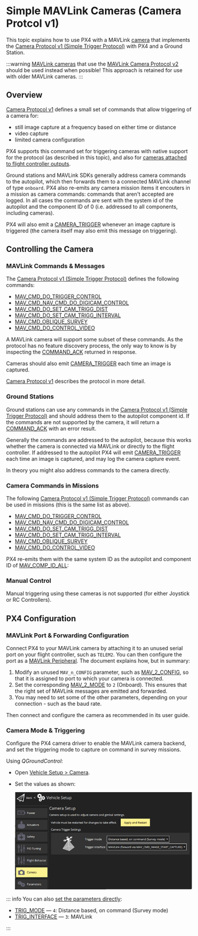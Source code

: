 # Simple MAVLink Cameras (Camera Protcol v1)

This topic explains how to use PX4 with a MAVLink [camera](../camera/index.md) that implements the [Camera Protocol v1 (Simple Trigger Protocol)](https://mavlink.io/en/services/camera_v1.html) with PX4 and a Ground Station.

:::warning
[MAVLink cameras](../camera/mavlink_v2_camera.md) that use the [MAVLink Camera Protocol v2](https://mavlink.io/en/services/camera.html) should be used instead when possible!
This approach is retained for use with older MAVLink cameras.
:::

## Overview

[Camera Protocol v1](https://mavlink.io/en/services/camera_v1.html) defines a small set of commands that allow triggering of a camera for:

- still image capture at a frequency based on either time or distance
- video capture
- limited camera configuration

PX4 supports this command set for triggering cameras with native support for the protocol (as described in this topic), and also for [cameras attached to flight controller outputs](../camera/fc_connected_camera.md).

Ground stations and MAVLink SDKs generally address camera commands to the autopilot, which then forwards them to a connected MAVLink channel of type `onboard`.
PX4 also re-emits any camera mission items it encouters in a mission as camera commands: commands that aren't accepted are logged.
In all cases the commands are sent with the system id of the autopilot and the component ID of 0 (i.e. addressed to all components, including cameras).

PX4 will also emit a [CAMERA_TRIGGER](https://mavlink.io/en/messages/common.html#CAMERA_TRIGGER) whenever an image capture is triggered (the camera itself may also emit this message on triggering).

## Controlling the Camera

### MAVLink Commands & Messages

The [Camera Protocol v1 (Simple Trigger Protocol)](https://mavlink.io/en/services/camera_v1.html) defines the following commands:

- [MAV_CMD_DO_TRIGGER_CONTROL](https://mavlink.io/en/messages/common.html#MAV_CMD_DO_TRIGGER_CONTROL)
- [MAV_CMD_NAV_CMD_DO_DIGICAM_CONTROL](https://mavlink.io/en/messages/common.html#MAV_CMD_NAV_CMD_DO_DIGICAM_CONTROL)
- [MAV_CMD_DO_SET_CAM_TRIGG_DIST](https://mavlink.io/en/messages/common.html#MAV_CMD_DO_SET_CAM_TRIGG_DIST)
- [MAV_CMD_DO_SET_CAM_TRIGG_INTERVAL](https://mavlink.io/en/messages/common.html#MAV_CMD_DO_SET_CAM_TRIGG_INTERVAL)
- [MAV_CMD_OBLIQUE_SURVEY](https://mavlink.io/en/messages/common.html#MAV_CMD_OBLIQUE_SURVEY)
- [MAV_CMD_DO_CONTROL_VIDEO](https://mavlink.io/en/messages/common.html#MAV_CMD_DO_CONTROL_VIDEO)

A MAVLink camera will support some subset of these commands.
As the protocol has no feature discovery process, the only way to know is by inspecting the [COMMAND_ACK](https://mavlink.io/en/messages/common.html#COMMAND_ACK) returned in response.

Cameras should also emit [CAMERA_TRIGGER](https://mavlink.io/en/messages/common.html#CAMERA_TRIGGER) each time an image is captured.

[Camera Protocol v1](https://mavlink.io/en/services/camera_v1.html) describes the protocol in more detail.

### Ground Stations

Ground stations can use any commands in the [Camera Protocol v1 (Simple Trigger Protocol)](https://mavlink.io/en/services/camera_v1.html) and should address them to the autopilot component id.
If the commands are not supported by the camera, it will return a [COMMAND_ACK](https://mavlink.io/en/messages/common.html#COMMAND_ACK) with an error result.

Generally the commands are addressed to the autopilot, because this works whether the camera is connected via MAVLink or directly to the flight controller.
If addressed to the autopilot PX4 will emit [CAMERA_TRIGGER](https://mavlink.io/en/messages/common.html#CAMERA_TRIGGER) each time an image is captured, and may log the camera capture event.

<!-- "May" because the camera feedback module is "supposed"  to log just camera capture from a capture pin connected to camera hotshoe, but currently logs all camera trigger events from the camera trigger driver https://github.com/PX4/PX4-Autopilot/pull/23103 -->

In theory you might also address commands to the camera directly.

### Camera Commands in Missions

The following [Camera Protocol v1 (Simple Trigger Protocol)](https://mavlink.io/en/services/camera_v1.html) commands can be used in missions (this is the same list as above).

- [MAV_CMD_DO_TRIGGER_CONTROL](https://mavlink.io/en/messages/common.html#MAV_CMD_DO_TRIGGER_CONTROL)
- [MAV_CMD_NAV_CMD_DO_DIGICAM_CONTROL](https://mavlink.io/en/messages/common.html#MAV_CMD_NAV_CMD_DO_DIGICAM_CONTROL)
- [MAV_CMD_DO_SET_CAM_TRIGG_DIST](https://mavlink.io/en/messages/common.html#MAV_CMD_DO_SET_CAM_TRIGG_DIST)
- [MAV_CMD_DO_SET_CAM_TRIGG_INTERVAL](https://mavlink.io/en/messages/common.html#MAV_CMD_DO_SET_CAM_TRIGG_INTERVAL)
- [MAV_CMD_OBLIQUE_SURVEY](https://mavlink.io/en/messages/common.html#MAV_CMD_OBLIQUE_SURVEY)
- [MAV_CMD_DO_CONTROL_VIDEO](https://mavlink.io/en/messages/common.html#MAV_CMD_DO_CONTROL_VIDEO)

PX4 re-emits them with the same system ID as the autopilot and component ID of [MAV_COMP_ID_ALL](https://mavlink.io/en/messages/common.html#MAV_COMP_ID_ALL):

<!-- See camera_architecture.md topic for detail on how this is implemented -->

### Manual Control

Manual triggering using these cameras is not supported (for either Joystick or RC Controllers).

## PX4 Configuration

<!-- set up the mode and triggering -->

### MAVLink Port & Forwarding Configuration

Connect PX4 to your MAVLink camera by attaching it to an unused serial port on your flight controller, such as `TELEM2`.
You can then configure the port as a [MAVLink Peripheral](../peripherals/mavlink_peripherals.md).
The document explains how, but in summary:

1. Modify an unused `MAV_n_CONFIG` parameter, such as [MAV_2_CONFIG](../advanced_config/parameter_reference.md#MAV_2_CONFIG), so that it is assigned to port to which your camera is connected.
2. Set the corresponding [MAV_2_MODE](../advanced_config/parameter_reference.md#MAV_2_MODE) to `2` (Onboard).
   This ensures that the right set of MAVLink messages are emitted and forwarded.
3. You may need to set some of the other parameters, depending on your connection - such as the baud rate.

Then connect and configure the camera as recommended in its user guide.

<!-- Removed this because I am pretty sure forwarding happens automatically for this set. Keeping it simple.
1. Set [MAV_2_FORWARD](../advanced_config/parameter_reference.md#MAV_2_FORWARD) if you want to enable forwarding of MAVLink messages to other ports, such as the one that is connected to the ground station.
-->

### Camera Mode & Triggering

Configure the PX4 camera driver to enable the MAVLink camera backend, and set the triggering mode to capture on command in survey missions.

Using _QGroundControl_:

- Open [Vehicle Setup > Camera](https://docs.qgroundcontrol.com/master/en/qgc-user-guide/setup_view/camera.html#px4-camera-setup).
- Set the values as shown:

  ![Camera Setup Screen - Trigger mode and interface for MAVLink](../../assets/camera/mavlink_camera_settings.png)

::: info
You can also [set the parameters directly](../advanced_config/parameters.md):

- [TRIG_MODE](../advanced_config/parameter_reference.md#TRIG_MODE) — `4`: Distance based, on command (Survey mode)
- [TRIG_INTERFACE](../advanced_config/parameter_reference.md#TRIG_INTERFACE) — `3`: MAVLink

:::
